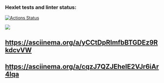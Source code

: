 ### Hexlet tests and linter status:
[![Actions Status](https://github.com/cillesh30/java-project-61/actions/workflows/hexlet-check.yml/badge.svg)](https://github.com/cillesh30/java-project-61/actions)

<a href="https://codeclimate.com/github/cillesh30/java-project-61/maintainability"><img src="https://api.codeclimate.com/v1/badges/15c0b51d2286f943cbfb/maintainability" /></a>

<h2><a href="https://asciinema.org/a/yCCtDpRImfbBTGDEz9RkdcvVW">https://asciinema.org/a/yCCtDpRImfbBTGDEz9RkdcvVW</a></h2>

<h2><a href="https://asciinema.org/a/cqzJ7QZJEheIE2VJr6iAr4lqa">https://asciinema.org/a/cqzJ7QZJEheIE2VJr6iAr4lqa</a></h2>

